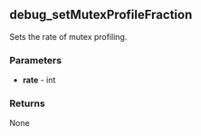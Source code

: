 ## debug_setMutexProfileFraction
Sets the rate of mutex profiling.

### Parameters
- **rate** - int

### Returns
None